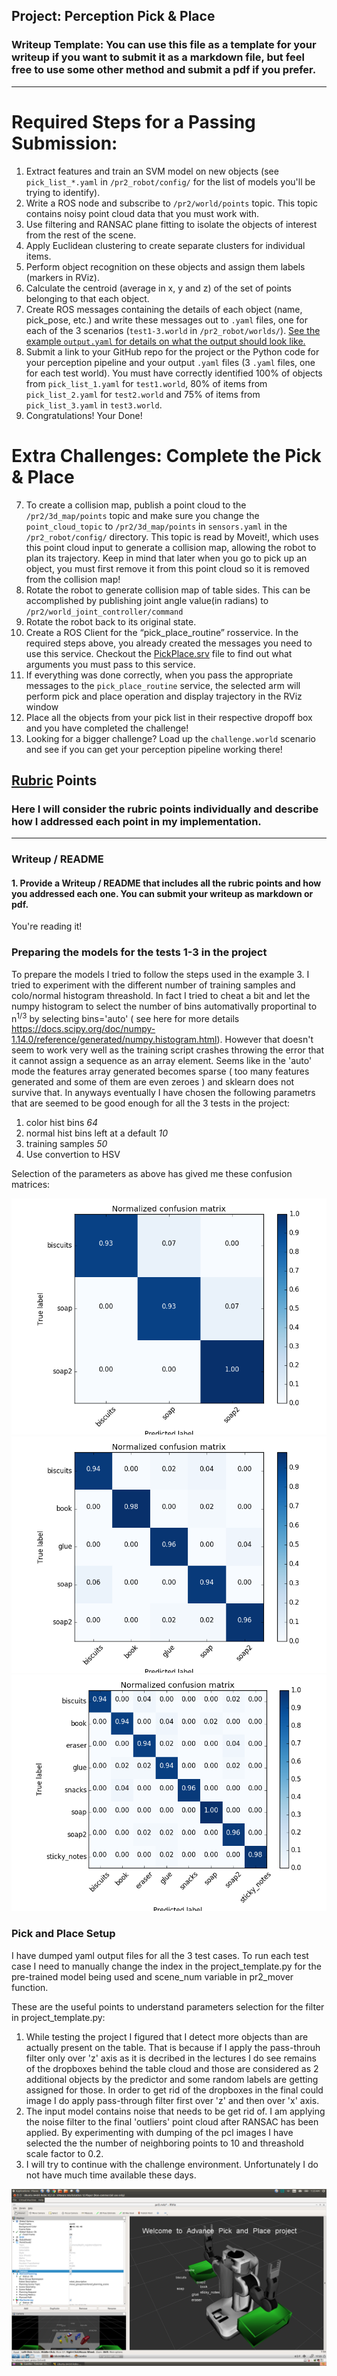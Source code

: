 ## Project: Perception Pick & Place
### Writeup Template: You can use this file as a template for your writeup if you want to submit it as a markdown file, but feel free to use some other method and submit a pdf if you prefer.

---


# Required Steps for a Passing Submission:
1. Extract features and train an SVM model on new objects (see `pick_list_*.yaml` in `/pr2_robot/config/` for the list of models you'll be trying to identify). 
2. Write a ROS node and subscribe to `/pr2/world/points` topic. This topic contains noisy point cloud data that you must work with.
3. Use filtering and RANSAC plane fitting to isolate the objects of interest from the rest of the scene.
4. Apply Euclidean clustering to create separate clusters for individual items.
5. Perform object recognition on these objects and assign them labels (markers in RViz).
6. Calculate the centroid (average in x, y and z) of the set of points belonging to that each object.
7. Create ROS messages containing the details of each object (name, pick_pose, etc.) and write these messages out to `.yaml` files, one for each of the 3 scenarios (`test1-3.world` in `/pr2_robot/worlds/`).  [See the example `output.yaml` for details on what the output should look like.](https://github.com/udacity/RoboND-Perception-Project/blob/master/pr2_robot/config/output.yaml)  
8. Submit a link to your GitHub repo for the project or the Python code for your perception pipeline and your output `.yaml` files (3 `.yaml` files, one for each test world).  You must have correctly identified 100% of objects from `pick_list_1.yaml` for `test1.world`, 80% of items from `pick_list_2.yaml` for `test2.world` and 75% of items from `pick_list_3.yaml` in `test3.world`.
9. Congratulations!  Your Done!

# Extra Challenges: Complete the Pick & Place
7. To create a collision map, publish a point cloud to the `/pr2/3d_map/points` topic and make sure you change the `point_cloud_topic` to `/pr2/3d_map/points` in `sensors.yaml` in the `/pr2_robot/config/` directory. This topic is read by Moveit!, which uses this point cloud input to generate a collision map, allowing the robot to plan its trajectory.  Keep in mind that later when you go to pick up an object, you must first remove it from this point cloud so it is removed from the collision map!
8. Rotate the robot to generate collision map of table sides. This can be accomplished by publishing joint angle value(in radians) to `/pr2/world_joint_controller/command`
9. Rotate the robot back to its original state.
10. Create a ROS Client for the “pick_place_routine” rosservice.  In the required steps above, you already created the messages you need to use this service. Checkout the [PickPlace.srv](https://github.com/udacity/RoboND-Perception-Project/tree/master/pr2_robot/srv) file to find out what arguments you must pass to this service.
11. If everything was done correctly, when you pass the appropriate messages to the `pick_place_routine` service, the selected arm will perform pick and place operation and display trajectory in the RViz window
12. Place all the objects from your pick list in their respective dropoff box and you have completed the challenge!
13. Looking for a bigger challenge?  Load up the `challenge.world` scenario and see if you can get your perception pipeline working there!

## [Rubric](https://review.udacity.com/#!/rubrics/1067/view) Points
### Here I will consider the rubric points individually and describe how I addressed each point in my implementation.  

---
### Writeup / README

#### 1. Provide a Writeup / README that includes all the rubric points and how you addressed each one.  You can submit your writeup as markdown or pdf.  

You're reading it!

### Preparing the models for the tests 1-3 in the project

To prepare the models I tried to follow the steps used in the example 3. I tried to experiment with the different number of training samples and colo/normal histogram threashold. In fact I tried to cheat a bit and let the numpy histogram to select the number of bins automativally proportinal to n<sup>1/3</sup> by selecting bins='auto' ( see here for more details https://docs.scipy.org/doc/numpy-1.14.0/reference/generated/numpy.histogram.html). However that doesn't seem to work very well as the training script crashes throwing the error that it cannot assign a sequence as an  array element. Seems like in the 'auto' mode the features array generated becomes sparse ( too many features generated and some of them are even zeroes ) and sklearn does not survive that.  In anyways eventually I have chosen the following parametrs that are seemed to be good enough for all the 3 tests in the project:
1. color hist bins *64*
2. normal hist bins left at a default *10*
3. training samples *50*
4. Use convertion to HSV

Selection of the parameters as above has gived me these confusion matrices:

![demo-1](./pictures/error_matrix_1.png)
![demo-2](./pictures/error_matrix_2.png)
![demo-3](./pictures/error_matrix_3.png)

### Pick and Place Setup

I have dumped yaml output files  for all the 3 test cases. To run each test case I need to manually change the index in the project_template.py for the pre-trained model being used and scene_num variable in pr2_mover function.

These are the useful points to understand parameters selection for the filter in  project_template.py:

1. While testing the project I figured that I detect more objects than are actually present on the table. That is because if I apply the pass-throuh filter only over 'z' axis as it is decribed in the lectures I do see remains of the dropboxes behind the table cloud and those are considered as 2 additional objects by the predictor and some random labels are getting assigned for those. In order to get rid of the dropboxes in the final could image I do apply pass-through filter first over 'z' and then over 'x' axis.
2. The input model contains noise that needs to be get rid of. I am applying the noise filter to the final 'outliers' point cloud after RANSAC has been applied. By experimenting with dumping of the pcl images I have selected the the number of neighboring points to 10 and threashold scale factor to 0.2.
3. I will try to continue with the challenge environment. Unfortunately I do not have much time available these days.

![demo-3](./pictures/RViz.png)

